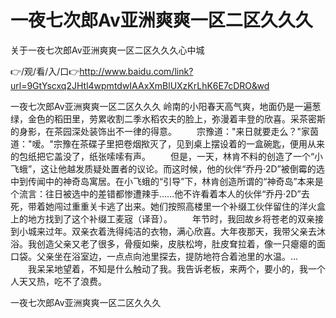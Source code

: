 # 一夜七次郎Av亚洲爽爽一区二区久久久
关于一夜七次郎Av亚洲爽爽一区二区久久久心中城

👉/观/看/入/口👉http://www.baidu.com/link?url=9GtYscxq2JHtl4wpmtdwIAAxXmBlUXzKrLhK6E7cDRO&wd

一夜七次郎Av亚洲爽爽一区二区久久久	岭南的小阳春天高气爽，地面仍是一遍葱绿，金色的稻田里，劳累收割二季水稻农夫的脸上，弥漫着丰登的欣喜。采茶密斯的身影，在茶园深处装饰出不一律的得意。
　　宗豫道："来日就要走么？"家茵道："嗳。"宗豫在茶碟子里把卷烟揿灭了，见到桌上摆设着的一盒碗匙，便用从来的包纸把它盖没了，纸张嗦嗦有声。
　　但是，一天，林肯不料的创造了一个“小飞蛾”，这让他越发质疑处置者的议论。而这时候，他的伙伴“乔丹·2D”被倒霉的选中到传闻中的神奇岛寓居。在小飞蛾的“引导”下，林肯创造所谓的“神奇岛”本来是个流言：往日被选中的差错都惨遭辣手……他不许看着本人的伙伴“乔丹·2D”去死，带着她闯过重重关卡逃了出来。她们按照高楼里一个补缀工伙伴留住的洋火盒上的地方找到了这个补缀工麦宼（译音）。
　　年节时，我回故乡将苍老的双亲接到小城来过年。双亲衣着洗得纯洁的衣物，满心欣喜。大年夜那天，我带父亲去沐浴。我创造父亲又老了很多，骨瘦如柴，皮肤松垮，肚皮耷拉着，像一只瘪瘪的面口袋。父亲坐在浴室边，一点点向池里探去，提防地符合着池里的水温。...
　　我呆呆地望着，不知是什么触动了我。我告诉老板，来两个，要小的，我一个人天又热，吃不了浪费。

一夜七次郎Av亚洲爽爽一区二区久久久
